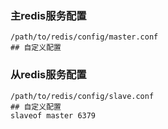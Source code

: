 
### 主redis服务配置
```
/path/to/redis/config/master.conf
## 自定义配置
```

### 从redis服务配置
```
/path/to/redis/config/slave.conf
## 自定义配置
slaveof master 6379
```

